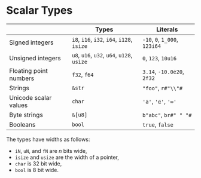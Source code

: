 # Scalar Types

|                        | Types                                      | Literals                      |
|------------------------|--------------------------------------------|-------------------------------|
| Signed integers        | `i8`, `i16`, `i32`, `i64`, `i128`, `isize` | `-10`, `0`, `1_000`, `123i64` |
| Unsigned integers      | `u8`, `u16`, `u32`, `u64`, `u128`, `usize` | `0`, `123`, `10u16`           |
| Floating point numbers | `f32`, `f64`                               | `3.14`, `-10.0e20`, `2f32`    |
| Strings                | `&str`                                     | `"foo"`, `r#"\\"#`            |
| Unicode scalar values  | `char`                                     | `'a'`, `'α'`, `'∞'`           |
| Byte strings           | `&[u8]`                                    | `b"abc"`, `br#" " "#`           |
| Booleans               | `bool`                                     | `true`, `false`               |

The types have widths as follows:

* `iN`, `uN`, and `fN` are _n_ bits wide,
* `isize` and `usize` are the width of a pointer,
* `char` is 32 bit wide,
* `bool` is 8 bit wide.
